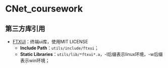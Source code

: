 # CNet_coursework

## 第三方库引用

- [FTXUI](https://github.com/ArthurSonzogni/FTXUI)：终端ui库，使用MIT LICENSE
  - **Include Path**：`utils/include/ftxui`；
  - **Static Libraries**：`utils/lib/*ftxui*.a`，-l后缀表示linux环境，-w后缀表示win环境；
